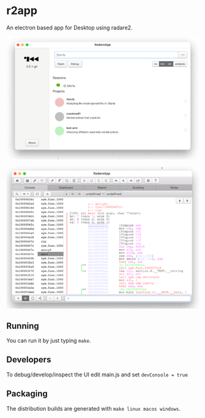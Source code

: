 r2app
=====

An electron based app for Desktop using radare2.

![](img/r2app.png)

![](img/r2app2.png)

Running
--------

You can run it by just typing `make`.

Developers
----------

To debug/develop/inspect the UI edit main.js and set `devConsole = true`

Packaging
---------

The distribution builds are generated with `make linux macos windows`.
